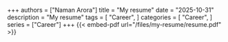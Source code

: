 +++
authors = ["Naman Arora"]
title = "My resume"
date = "2025-10-31"
description = "My resume"
tags = [
   "Career",
]
categories = [
   "Career",
]
series = ["Career"]
+++
{{< embed-pdf url="/files/my-resume/resume.pdf" >}}
